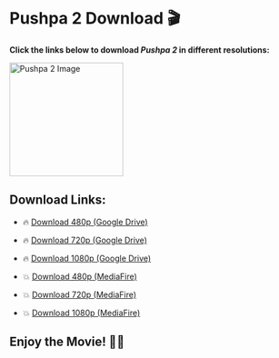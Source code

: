 # Pushpa 2 Download 🎬

**Click the links below to download *Pushpa 2* in different resolutions:**

<img src="Pushpa-2-The-Rule-2024-South-Hindi-Dubbed-Movie-HDRip-(filmyfly.earth).jpg" alt="Pushpa 2 Image" width="200">

## Download Links:

- 🔥 [Download 480p (Google Drive)](https://botdd.filesdl.in/zdownload.php?id=aHR0cHM6Ly9waG90b3MuZ29vZ2xlLmNvbS9zaGFyZS9BRjFRaXBNSkt6RF95TkVfYnA5SFp6WGNRdzEtdVFsOHd3OFJZRlY2bG1TdHp2MDlVUUktWXFRUFM0Tm1ONnY0UllwMENBP2tleT1Uakp1Y1ROdldsSktjRFY1UXpFMU4zaGhiM0JKYWxoZllVZEpWVWRS)
- 🔥 [Download 720p (Google Drive)](https://botdd.filesdl.in/zdownload.php?id=aHR0cHM6Ly9waG90b3MuZ29vZ2xlLmNvbS9zaGFyZS9BRjFRaXBNN0wwNWpDSTVneHVPWFRxaG5TRGNxM2ZwSmJyRVB1VExVZE1veFBOUjVzdUFYX3FoNDJaZ1FIbHJBMXJXTFB3P2tleT1VV2xmVXpkeVluWm5TVE5sYTJoaE0xaFRhRWxSZGxKbWFqZ3hNVFZS)
- 🔥 [Download 1080p (Google Drive)](https://botdd.filesdl.in/zdownload.php?id=aHR0cHM6Ly9waG90b3MuZ29vZ2xlLmNvbS9zaGFyZS9BRjFRaXBQTWhBMDRtOG5xWjNPT1ZtdUVIdGJodlBicGRKclAyNzhoWF9nODNDejROQzYzTWYzWjZlQmRHdFREZF9vUVJBP2tleT1aRVV5UVdGNFpHMTVSbVJ4UjJWd2EyTmhkRkpPVjFaclNWZEVlSGxS)

- 💥 [Download 480p (MediaFire)](https://www.nickydonghua.in.net/)
- 💥 [Download 720p (MediaFire)](https://www.nickydonghua.in.net/p/pushpa-2-rule-download-link.html)
- 💥 [Download 1080p (MediaFire)](https://www.mediafire.com/file/9etf9tq701tkubp/Pushpa+2+-+The+Rule+(2024)+(Hindi+ORG.+AAC2.0-192Kbps+++Tamil)+Dual+Audio+UnCut+South+Movie+HDRip+1080p+WEB-DL.mkv/file)

## Enjoy the Movie! 🍿🎉
